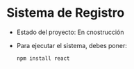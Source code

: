 # Sistema de Registro

- Estado del proyecto: En cnostrucción
- Para ejecutar el sistema, debes poner:

  ``` npm install react ```
